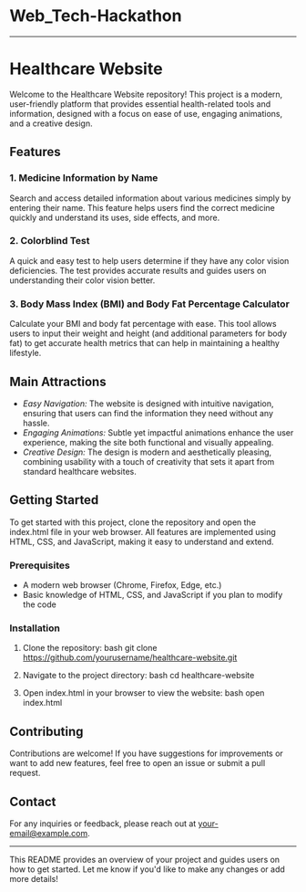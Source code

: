 

# Web_Tech-Hackathon

-----------------------------------------------------------------------------------------------------------------------------

# Healthcare Website

Welcome to the Healthcare Website repository! This project is a modern, user-friendly platform that provides essential health-related tools and information, designed with a focus on ease of use, engaging animations, and a creative design.

## Features

### 1. Medicine Information by Name
Search and access detailed information about various medicines simply by entering their name. This feature helps users find the correct medicine quickly and understand its uses, side effects, and more.

### 2. Colorblind Test
A quick and easy test to help users determine if they have any color vision deficiencies. The test provides accurate results and guides users on understanding their color vision better.

### 3. Body Mass Index (BMI) and Body Fat Percentage Calculator
Calculate your BMI and body fat percentage with ease. This tool allows users to input their weight and height (and additional parameters for body fat) to get accurate health metrics that can help in maintaining a healthy lifestyle.

## Main Attractions

- *Easy Navigation:* The website is designed with intuitive navigation, ensuring that users can find the information they need without any hassle.
- *Engaging Animations:* Subtle yet impactful animations enhance the user experience, making the site both functional and visually appealing.
- *Creative Design:* The design is modern and aesthetically pleasing, combining usability with a touch of creativity that sets it apart from standard healthcare websites.

## Getting Started

To get started with this project, clone the repository and open the index.html file in your web browser. All features are implemented using HTML, CSS, and JavaScript, making it easy to understand and extend.

### Prerequisites
- A modern web browser (Chrome, Firefox, Edge, etc.)
- Basic knowledge of HTML, CSS, and JavaScript if you plan to modify the code

### Installation

1. Clone the repository:
   bash
   git clone https://github.com/yourusername/healthcare-website.git
   

2. Navigate to the project directory:
   bash
   cd healthcare-website
   

3. Open index.html in your browser to view the website:
   bash
   open index.html
   

## Contributing

Contributions are welcome! If you have suggestions for improvements or want to add new features, feel free to open an issue or submit a pull request.


## Contact

For any inquiries or feedback, please reach out at [your-email@example.com](mailto:satyampriyanshu91@gmail.com).

---

This README provides an overview of your project and guides users on how to get started. Let me know if you'd like to make any changes or add more details!
